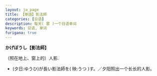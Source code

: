 ```yaml
---
layout: ja_page
title: 【単語】影法師
categories: [日语]
description: 每天( 雾 )一个日语单词
keywords: 日语, 单词
furigana: true
---
```


**かげぼうし【影法師】**

（照在地上、窗上的）人影.
-	(夕日:ゆうひ)が長い影法師を( 映:うつ )す。／夕阳照出一个长长的人影。
